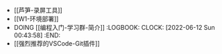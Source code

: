 - [[芦笋-录屏工具]]
- [[W1-环境部署]]
- DOING [[编程入门-学习群-简介]]
  :LOGBOOK:
  CLOCK: [2022-06-12 Sun 00:43:58]
  :END:
- [[强烈推荐的VSCode-Git插件]]